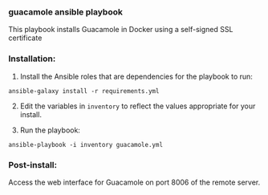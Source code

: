 ### guacamole ansible playbook

This playbook installs Guacamole in Docker using a self-signed SSL certificate

### Installation:

1. Install the Ansible roles that are dependencies for the playbook to run:

`ansible-galaxy install -r requirements.yml`

2. Edit the variables in `inventory` to reflect the values appropriate for your install.

3. Run the playbook:

`ansible-playbook -i inventory guacamole.yml`


### Post-install:

Access the web interface for Guacamole on port 8006 of the remote server.

